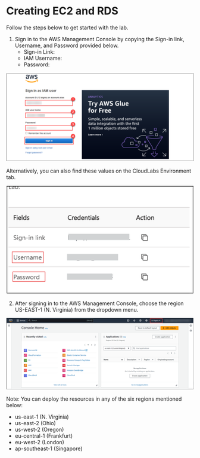 # Creating EC2 and RDS

Follow the steps below to get started with the lab.

1. Sign in to the AWS Management Console by copying the Sign-in link, Username, and Password provided below.
   - Sign-in Link: <inject key="Url" value="StaticValue1" enableCopy="true" /> 
   - IAM Username: <inject key="UserName" value="StaticValue2" enableCopy="true" /> 
   - Password: <inject key="passwd" value="StaticValue3" enableCopy="true" /> 

![](./images/aws.png)

Alternatively, you can also find these values on the CloudLabs Environment tab.

![](./images/userandpass.png)

2. After signing in to the AWS Management Console, choose the region US-EAST-1 (N. Virginia) from the dropdown menu.

![](./images/console.png)

Note: You can deploy the resources in any of the six regions mentioned below:
- us-east-1 (N. Virginia)
- us-east-2 (Ohio)
- us-west-2 (Oregon)
- eu-central-1 (Frankfurt)
- eu-west-2 (London)
- ap-southeast-1 (Singapore)
